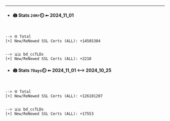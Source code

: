 

---
- #### 🖨️ **Stats** `24Hr`⏲️ ➼ 2024_11_01
```console


--> 🌐 Total
[+] New/ReNewed SSL Certs (ALL): +14585384


--> 🇧🇩 bd_ccTLDs
[+] New/ReNewed SSL Certs (ALL): +2210

```

- #### 🖨️ **Stats** `7Days`⏲️ ➼ 2024_11_01 <--> 2024_10_25
```console


--> 🌐 Total
[+] New/ReNewed SSL Certs (ALL): +126101207


--> 🇧🇩 bd_ccTLDs
[+] New/ReNewed SSL Certs (ALL): +17553

```

